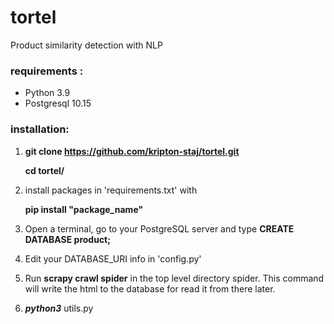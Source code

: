 # tortel
Product similarity detection with NLP

### requirements  :  
* Python 3.9
* Postgresql 10.15

### installation:

1. **git clone https://github.com/kripton-staj/tortel.git**
   
   **cd tortel/**

   
2. install packages in 'requirements.txt' with

     **pip install "package_name"**


3. Open a terminal, go to your PostgreSQL server and type
**CREATE DATABASE product;**
   

4. Edit your DATABASE_URI info in 'config.py'


5. Run **scrapy crawl spider** in the top level directory spider. This command will write the html to the database for read it from there later.


6. ***python3*** utils.py






